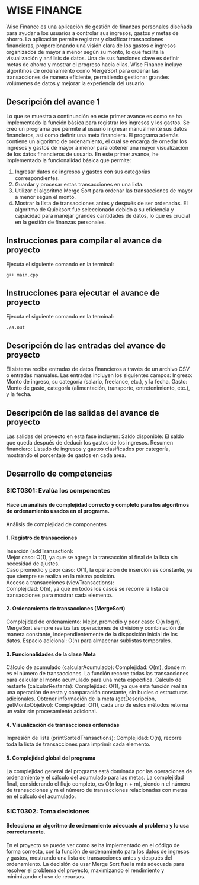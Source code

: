 # WISE FINANCE
Wise Finance es una aplicación de gestión de finanzas personales diseñada para ayudar a los usuarios a controlar sus ingresos, gastos y metas de ahorro. La aplicación permite registrar y clasificar transacciones financieras, proporcionando una visión clara de los gastos e ingresos organizados de mayor a menor según su monto, lo que facilita la visualización y análisis de datos. Una de sus funciones clave es definir metas de ahorro y mostrar el progreso hacia ellas. Wise Finance incluye algoritmos de ordenamiento como MergeSort para ordenar las transacciones de manera eficiente, permitiendo gestionar grandes volúmenes de datos y mejorar la experiencia del usuario.

## Descripción del avance 1
Lo que se muestra a continuación en este primer avance es como se ha implementado la función básica para registrar los ingresos y los gastos. Se creo un programa que permite al usuario ingresar manualmente sus datos financieros, así como definir una meta financiera. El programa además contiene un algoritmo de ordenamiento, el cual se encarga de ornedar los ingresos y gastos de mayor a menor para obtener una mayor visualización de los datos financieros de usuario. 
En este primer avance, he implementado la funcionalidad básica que permite:
1. Ingresar datos de ingresos y gastos con sus categorías correspondientes.
2. Guardar y procesar estas transacciones en una lista.
3. Utilizar el algoritmo Merge Sort para ordenar las transacciones de mayor a menor según el monto.
4. Mostrar la lista de transacciones antes y después de ser ordenadas.
El algoritmo de Quicksort fue seleccionado debido a su eficiencia y capacidad para manejar grandes cantidades de datos, lo que es crucial en la gestión de finanzas personales.

## Instrucciones para compilar el avance de proyecto
Ejecuta el siguiente comando en la terminal:

`g++ main.cpp`

## Instrucciones para ejecutar el avance de proyecto
Ejecuta el siguiente comando en la terminal:

`./a.out`

## Descripción de las entradas del avance de proyecto
El sistema recibe entradas de datos financieros a través de un archivo CSV o entradas manuales. Las entradas incluyen los siguientes campos:
Ingreso: Monto de ingreso, su categoría (salario, freelance, etc.), y la fecha.
Gasto: Monto de gasto, categoría (alimentación, transporte, entretenimiento, etc.), y la fecha.

## Descripción de las salidas del avance de proyecto
Las salidas del proyecto en esta fase incluyen:
Saldo disponible: El saldo que queda después de deducir los gastos de los ingresos.
Resumen financiero: Listado de ingresos y gastos clasificados por categoría, mostrando el porcentaje de gastos en cada área.

## Desarrollo de competencias

### SICT0301: Evalúa los componentes
#### Hace un análisis de complejidad correcto y completo para los algoritmos de ordenamiento usados en el programa.
Análisis de complejidad de componentes
#### 1.	Registro de transacciones
Inserción (addTransaction):      
Mejor caso: O(1), ya que se agrega la transacción al final de la lista sin necesidad de ajustes.   
Caso promedio y peor caso: O(1), la operación de inserción es constante, ya que siempre se realiza en la misma posición.   
Acceso a transacciones (viewTransactions):   
Complejidad: O(n), ya que en todos los casos se recorre la lista de transacciones para mostrar cada elemento.
#### 2.	Ordenamiento de transacciones (MergeSort)
Complejidad de ordenamiento:
Mejor, promedio y peor caso: O(n log n), MergeSort siempre realiza las operaciones de división y combinación de manera constante, independientemente de la disposición inicial de los datos.
Espacio adicional: O(n) para almacenar sublistas temporales.
#### 3.	Funcionalidades de la clase Meta
Cálculo de acumulado (calcularAcumulado):
Complejidad: O(m), donde m es el número de transacciones. La función recorre todas las transacciones para calcular el monto acumulado para una meta específica.
Cálculo de restante (calcularRestante):
Complejidad: O(1), ya que esta función realiza una operación de resta y comparación constante, sin bucles o estructuras adicionales.
Obtener información de la meta (getDescripcion, getMontoObjetivo):
Complejidad: O(1), cada uno de estos métodos retorna un valor sin procesamiento adicional.
#### 4.	Visualización de transacciones ordenadas
Impresión de lista (printSortedTransactions):
Complejidad: O(n), recorre toda la lista de transacciones para imprimir cada elemento.
#### 5.	Complejidad global del programa
La complejidad general del programa está dominada por las operaciones de ordenamiento y el cálculo del acumulado para las metas. La complejidad final, considerando el flujo completo, es O(n log n + m), siendo n el número de transacciones y m el número de transacciones relacionadas con metas en el cálculo del acumulado.


### SICT0302: Toma decisiones
#### Selecciona un algoritmo de ordenamiento adecuado al problema y lo usa correctamente.
En el proyecto se puede ver como se ha implementado en el código de forma correcta, con la función de ordenamiento para los datos de ingresos y gastos, mostrando una lista de transacciones antes y después del ordenamiento. La decisión de usar Merge Sort fue la más adecuada para resolver el problema del proyecto, maximizando el rendimiento y minimizando el uso de recursos.
